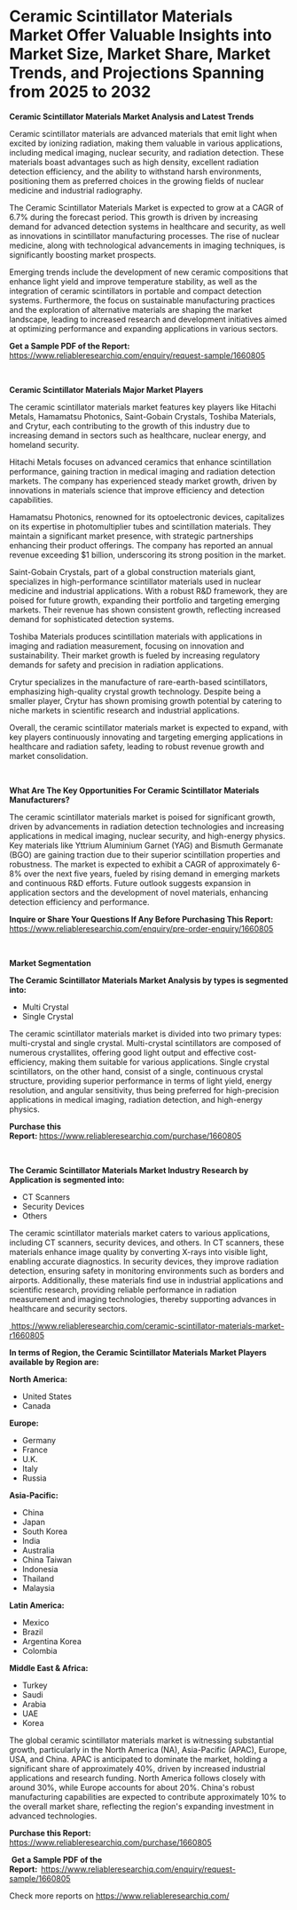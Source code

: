 <p><h1>Ceramic Scintillator Materials Market Offer Valuable Insights into Market Size, Market Share, Market Trends, and Projections Spanning from 2025 to 2032</h1></p><p><strong>Ceramic Scintillator Materials Market Analysis and Latest Trends</strong></p>
<p><p>Ceramic scintillator materials are advanced materials that emit light when excited by ionizing radiation, making them valuable in various applications, including medical imaging, nuclear security, and radiation detection. These materials boast advantages such as high density, excellent radiation detection efficiency, and the ability to withstand harsh environments, positioning them as preferred choices in the growing fields of nuclear medicine and industrial radiography.</p><p>The Ceramic Scintillator Materials Market is expected to grow at a CAGR of 6.7% during the forecast period. This growth is driven by increasing demand for advanced detection systems in healthcare and security, as well as innovations in scintillator manufacturing processes. The rise of nuclear medicine, along with technological advancements in imaging techniques, is significantly boosting market prospects. </p><p>Emerging trends include the development of new ceramic compositions that enhance light yield and improve temperature stability, as well as the integration of ceramic scintillators in portable and compact detection systems. Furthermore, the focus on sustainable manufacturing practices and the exploration of alternative materials are shaping the market landscape, leading to increased research and development initiatives aimed at optimizing performance and expanding applications in various sectors.</p></p>
<p><strong>Get a Sample PDF of the Report:&nbsp;</strong> <a href="https://www.reliableresearchiq.com/enquiry/request-sample/1660805?utm_campaign=1087&utm_medium=2&utm_source=Github&utm_content=ia&utm_term=17012025&utm_id=ceramic-scintillator-materials">https://www.reliableresearchiq.com/enquiry/request-sample/1660805</a></p>
<p>&nbsp;</p>
<p><strong>Ceramic Scintillator Materials Major Market Players</strong></p>
<p><p>The ceramic scintillator materials market features key players like Hitachi Metals, Hamamatsu Photonics, Saint-Gobain Crystals, Toshiba Materials, and Crytur, each contributing to the growth of this industry due to increasing demand in sectors such as healthcare, nuclear energy, and homeland security.</p><p>Hitachi Metals focuses on advanced ceramics that enhance scintillation performance, gaining traction in medical imaging and radiation detection markets. The company has experienced steady market growth, driven by innovations in materials science that improve efficiency and detection capabilities. </p><p>Hamamatsu Photonics, renowned for its optoelectronic devices, capitalizes on its expertise in photomultiplier tubes and scintillation materials. They maintain a significant market presence, with strategic partnerships enhancing their product offerings. The company has reported an annual revenue exceeding $1 billion, underscoring its strong position in the market.</p><p>Saint-Gobain Crystals, part of a global construction materials giant, specializes in high-performance scintillator materials used in nuclear medicine and industrial applications. With a robust R&D framework, they are poised for future growth, expanding their portfolio and targeting emerging markets. Their revenue has shown consistent growth, reflecting increased demand for sophisticated detection systems.</p><p>Toshiba Materials produces scintillation materials with applications in imaging and radiation measurement, focusing on innovation and sustainability. Their market growth is fueled by increasing regulatory demands for safety and precision in radiation applications.</p><p>Crytur specializes in the manufacture of rare-earth-based scintillators, emphasizing high-quality crystal growth technology. Despite being a smaller player, Crytur has shown promising growth potential by catering to niche markets in scientific research and industrial applications.</p><p>Overall, the ceramic scintillator materials market is expected to expand, with key players continuously innovating and targeting emerging applications in healthcare and radiation safety, leading to robust revenue growth and market consolidation.</p></p>
<p>&nbsp;</p>
<p><strong>What Are The Key Opportunities For Ceramic Scintillator Materials Manufacturers?</strong></p>
<p><p>The ceramic scintillator materials market is poised for significant growth, driven by advancements in radiation detection technologies and increasing applications in medical imaging, nuclear security, and high-energy physics. Key materials like Yttrium Aluminium Garnet (YAG) and Bismuth Germanate (BGO) are gaining traction due to their superior scintillation properties and robustness. The market is expected to exhibit a CAGR of approximately 6-8% over the next five years, fueled by rising demand in emerging markets and continuous R&D efforts. Future outlook suggests expansion in application sectors and the development of novel materials, enhancing detection efficiency and performance.</p></p>
<p><strong>Inquire or Share Your Questions If Any Before Purchasing This Report:</strong> <a href="https://www.reliableresearchiq.com/enquiry/pre-order-enquiry/1660805?utm_campaign=1087&utm_medium=2&utm_source=Github&utm_content=ia&utm_term=17012025&utm_id=ceramic-scintillator-materials">https://www.reliableresearchiq.com/enquiry/pre-order-enquiry/1660805</a></p>
<p>&nbsp;</p>
<p><strong>Market Segmentation</strong></p>
<p><strong>The Ceramic Scintillator Materials Market Analysis by types is segmented into:</strong></p>
<p><ul><li>Multi Crystal</li><li>Single Crystal</li></ul></p>
<p><p>The ceramic scintillator materials market is divided into two primary types: multi-crystal and single crystal. Multi-crystal scintillators are composed of numerous crystallites, offering good light output and effective cost-efficiency, making them suitable for various applications. Single crystal scintillators, on the other hand, consist of a single, continuous crystal structure, providing superior performance in terms of light yield, energy resolution, and angular sensitivity, thus being preferred for high-precision applications in medical imaging, radiation detection, and high-energy physics.</p></p>
<p><strong>Purchase this Report:&nbsp;</strong><a href="https://www.reliableresearchiq.com/purchase/1660805?utm_campaign=1087&utm_medium=2&utm_source=Github&utm_content=ia&utm_term=17012025&utm_id=ceramic-scintillator-materials">https://www.reliableresearchiq.com/purchase/1660805</a></p>
<p>&nbsp;</p>
<p><strong>The Ceramic Scintillator Materials Market Industry Research by Application is segmented into:</strong></p>
<p><ul><li>CT Scanners</li><li>Security Devices</li><li>Others</li></ul></p>
<p><p>The ceramic scintillator materials market caters to various applications, including CT scanners, security devices, and others. In CT scanners, these materials enhance image quality by converting X-rays into visible light, enabling accurate diagnostics. In security devices, they improve radiation detection, ensuring safety in monitoring environments such as borders and airports. Additionally, these materials find use in industrial applications and scientific research, providing reliable performance in radiation measurement and imaging technologies, thereby supporting advances in healthcare and security sectors.</p></p>
<p><a href="https://www.reliableresearchiq.com/ceramic-scintillator-materials-market-r1660805?utm_campaign=1087&utm_medium=2&utm_source=Github&utm_content=ia&utm_term=17012025&utm_id=ceramic-scintillator-materials">&nbsp;https://www.reliableresearchiq.com/ceramic-scintillator-materials-market-r1660805</a></p>
<p><strong>In terms of Region, the Ceramic Scintillator Materials Market Players available by Region are:</strong></p>
<p>
    <p> <strong> North America: </strong>
        <ul>
            <li>United States</li>
            <li>Canada</li>
        </ul>
        </p> 
    <p> <strong> Europe: </strong>
        <ul>
            <li>Germany</li>
            <li>France</li>
            <li>U.K.</li>
            <li>Italy</li>
            <li>Russia</li>
        </ul>
        </p> 
    <p> <strong> Asia-Pacific: </strong>
        <ul>
            <li>China</li>
            <li>Japan</li>
            <li>South Korea</li>
            <li>India</li>
            <li>Australia</li>
            <li>China Taiwan</li>
            <li>Indonesia</li>
            <li>Thailand</li>
            <li>Malaysia</li>
        </ul>
        </p> 
    <p> <strong> Latin America: </strong>
        <ul>
            <li>Mexico</li>
            <li>Brazil</li>
            <li>Argentina Korea</li>
            <li>Colombia</li>
        </ul>
        </p> 
    <p> <strong> Middle East & Africa: </strong>
        <ul>
            <li>Turkey</li>
            <li>Saudi</li>
            <li>Arabia</li>
            <li>UAE</li>
            <li>Korea</li>
        </ul>
    </p>
    </p>
<p><p>The global ceramic scintillator materials market is witnessing substantial growth, particularly in the North America (NA), Asia-Pacific (APAC), Europe, USA, and China. APAC is anticipated to dominate the market, holding a significant share of approximately 40%, driven by increased industrial applications and research funding. North America follows closely with around 30%, while Europe accounts for about 20%. China's robust manufacturing capabilities are expected to contribute approximately 10% to the overall market share, reflecting the region's expanding investment in advanced technologies.</p></p>
<p><strong>Purchase this Report: </strong><a href="https://www.reliableresearchiq.com/purchase/1660805?utm_campaign=1087&utm_medium=2&utm_source=Github&utm_content=ia&utm_term=17012025&utm_id=ceramic-scintillator-materials">https://www.reliableresearchiq.com/purchase/1660805</a></p>
<p>&nbsp;<strong>Get a Sample PDF of the Report:&nbsp;&nbsp;</strong><a href="https://www.reliableresearchiq.com/enquiry/request-sample/1660805?utm_campaign=1087&utm_medium=2&utm_source=Github&utm_content=ia&utm_term=17012025&utm_id=ceramic-scintillator-materials">https://www.reliableresearchiq.com/enquiry/request-sample/1660805</a></p>
<p><strong></strong></p>
<p>Check more reports on <a href="https://www.reliableresearchiq.com/?utm_campaign=1087&utm_medium=2&utm_source=Github&utm_content=ia&utm_term=17012025&utm_id=ceramic-scintillator-materials">https://www.reliableresearchiq.com/</a></p>